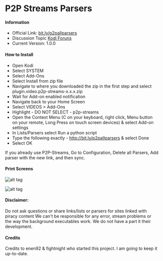 # P2P Streams Parsers

#### Information

- Official Link: [bit.ly/p2pallparsers](http://bit.ly/p2pallparsers)
- Discussion Topic [Kodi Foruns](http://forum.kodi.tv/showthread.php?tid=286293)
- Current Version: 1.0.0

#### How to Install

- Open Kodi
- Select SYSTEM
- Select Add-Ons
- Select Install from zip file
- Navigate to where you downloaded the zip in the first step and select plugin.video.p2p-streams-x.x.x.zip
- Wait for Add-on enabled notification
- Navigate back to your Home Screen
- Select VIDEOS > Add-Ons
- Highlight - DO NOT SELECT - p2p-streams
- Open the Context Menu (C on your keyboard, right click, Menu button on your remote, Long Press on touch screen devices) & select Add-on settings
- In Lists/Parsers select Run a python script
- Type the following exactly - http://bit.ly/p2pallparsers & select Done
- Select OK

If you already use P2P-Streams, Go to Configuration, Delete all Parsers, Add parser with the new link, and then sync.

#### Print Screens
![alt tag](http://i.imgur.com/0KkwRyr.png)

![alt tag](http://i.imgur.com/JI6U2vJ.png)

#### Disclaimer:
Do not ask questions or share links/lists or parsers for sites linked with piracy content
We can't be responsible for any error, stream problems or the way the background executables work. We do not have a part it their development.

#### Credits

Credits to enen92 & fightnight who started this project. I am going to keep it up-to-date.
